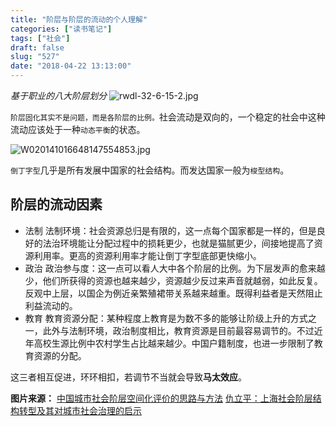 ```yaml
---
title: "阶层与阶层的流动的个人理解"
categories: ["读书笔记"]
tags: ["社会"]
draft: false
slug: "527"
date: "2018-04-22 13:13:00"
---
```


*基于职业的八大阶层划分*
![rwdl-32-6-15-2.jpg][1]

`阶层固化其实不是问题，而是各阶层的比例。`社会流动是双向的，一个稳定的社会中这种流动应该处于一种`动态平衡`的状态。

![W020141016648147554853.jpg][2]

`倒丁字型`几乎是所有发展中国家的社会结构。而发达国家一般为`梭型结构`。

## 阶层的流动因素

- 法制
法制环境：社会资源总归是有限的，这一点每个国家都是一样的，但是良好的法治环境能让分配过程中的损耗更少，也就是猫腻更少，间接地提高了资源利用率。更高的资源利用率才能让倒丁字型底部更快缩小。
- 政治
政治参与度：这一点可以看人大中各个阶层的比例。为下层发声的愈来越少，他们所获得的资源也越来越少，资源越少反过来声音就越弱，如此反复。反观中上层，以国企为例近亲繁殖裙带关系越来越重。既得利益者是天然阻止利益流动的。
- 教育
教育资源分配：某种程度上教育是为数不多的能够让阶级上升的方式之一，此外与法制环境，政治制度相比，教育资源是目前最容易调节的。不过近年高校生源比例中农村学生占比越来越少。中国户籍制度，也进一步限制了教育资源的分配。

这三者相互促进，环环相扣，若调节不当就会导致**马太效应**。

**图片来源：**
[中国城市社会阶层空间化评价的思路与方法][3]
[仇立平：上海社会阶层结构转型及其对城市社会治理的启示][4]


  [1]: https://zhangchen915.com/usr/uploads/2018/04/2214860852.jpg
  [2]: https://zhangchen915.com/usr/uploads/2018/04/1619663239.jpg
  [3]: http://www.xml-data.org/RWDL/html/20170602.htm
  [4]: http://www.cssn.cn/shx/shx_fcyld/201410/t20141016_1366272.shtml
